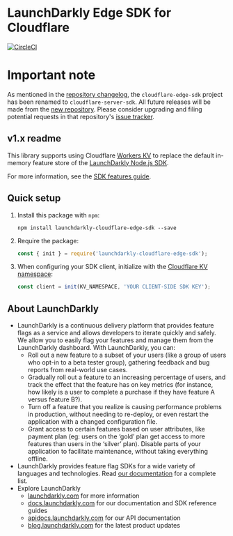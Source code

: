 # LaunchDarkly Edge SDK for Cloudflare

[![CircleCI](https://circleci.com/gh/launchdarkly/cloudflare-edge-sdk.svg?style=svg)](https://circleci.com/gh/launchdarkly/cloudflare-edge-sdk)

# Important note

As mentioned in the [repository changelog](https://github.com/launchdarkly/cloudflare-edge-sdk/blob/main/CHANGELOG.md), the `cloudflare-edge-sdk` project has been renamed to `cloudflare-server-sdk`. All future releases will be made from the [new repository](https://github.com/launchdarkly/js-core/tree/main/packages/sdk/cloudflare). Please consider upgrading and filing potential requests in that repository's [issue tracker](https://github.com/launchdarkly/js-core/issues?q=is%3Aissue+is%3Aopen+label%3A%22package%3A+sdk%2Fcloudflare%22+).

## v1.x readme

This library supports using Cloudflare [Workers KV](https://developers.cloudflare.com/workers/learning/how-kv-works) to replace the default in-memory feature store of the [LaunchDarkly Node.js SDK](https://github.com/launchdarkly/node-server-sdk).

For more information, see the [SDK features guide](https://docs.launchdarkly.com/sdk/features/storing-data).

## Quick setup

1. Install this package with `npm`:

   ```
   npm install launchdarkly-cloudflare-edge-sdk --save
   ```

2. Require the package:

   ```javascript
   const { init } = require('launchdarkly-cloudflare-edge-sdk');
   ```

3. When configuring your SDK client, initialize with the [Cloudflare KV namespace](https://developers.cloudflare.com/workers/runtime-apis/kv#kv-bindings):
   ```javascript
   const client = init(KV_NAMESPACE, 'YOUR CLIENT-SIDE SDK KEY');
   ```

## About LaunchDarkly

- LaunchDarkly is a continuous delivery platform that provides feature flags as a service and allows developers to iterate quickly and safely. We allow you to easily flag your features and manage them from the LaunchDarkly dashboard. With LaunchDarkly, you can:
  - Roll out a new feature to a subset of your users (like a group of users who opt-in to a beta tester group), gathering feedback and bug reports from real-world use cases.
  - Gradually roll out a feature to an increasing percentage of users, and track the effect that the feature has on key metrics (for instance, how likely is a user to complete a purchase if they have feature A versus feature B?).
  - Turn off a feature that you realize is causing performance problems in production, without needing to re-deploy, or even restart the application with a changed configuration file.
  - Grant access to certain features based on user attributes, like payment plan (eg: users on the ‘gold’ plan get access to more features than users in the ‘silver’ plan). Disable parts of your application to facilitate maintenance, without taking everything offline.
- LaunchDarkly provides feature flag SDKs for a wide variety of languages and technologies. Read [our documentation](https://docs.launchdarkly.com/sdk) for a complete list.
- Explore LaunchDarkly
  - [launchdarkly.com](https://www.launchdarkly.com/ 'LaunchDarkly Main Website') for more information
  - [docs.launchdarkly.com](https://docs.launchdarkly.com/ 'LaunchDarkly Documentation') for our documentation and SDK reference guides
  - [apidocs.launchdarkly.com](https://apidocs.launchdarkly.com/ 'LaunchDarkly API Documentation') for our API documentation
  - [blog.launchdarkly.com](https://blog.launchdarkly.com/ 'LaunchDarkly Blog Documentation') for the latest product updates
